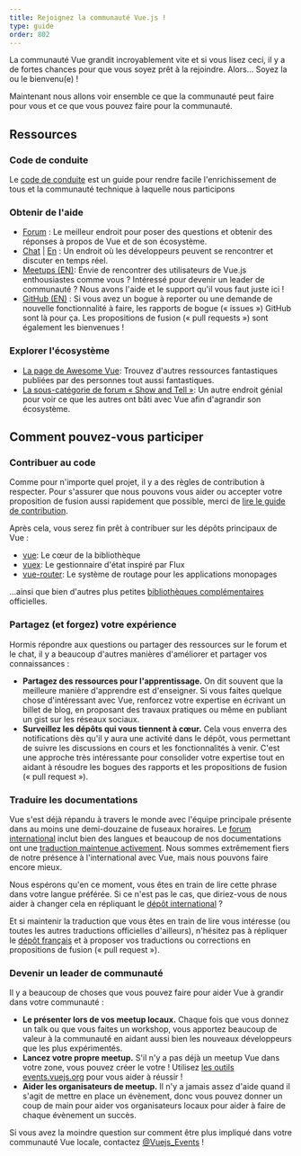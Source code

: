 ```yaml
---
title: Rejoignez la communauté Vue.js !
type: guide
order: 802
---
```


La communauté Vue grandit incroyablement vite et si vous lisez ceci, il y a de fortes chances pour que vous soyez prêt à la rejoindre. Alors... Soyez la ou le bienvenu(e) !

Maintenant nous allons voir ensemble ce que la communauté peut faire pour vous et ce que vous pouvez faire pour la communauté.

## Ressources

### Code de conduite

Le [code de conduite](/coc) est un guide pour rendre facile l'enrichissement de tous et la communauté technique à laquelle nous participons

### Obtenir de l'aide

- [Forum](https://forum.vuejs.org/french) : Le meilleur endroit pour poser des questions et obtenir des réponses à propos de Vue et de son écosystème.
- [Chat](https://discordapp.com/channels/325477692906536972/360669119948783616) | [En](https://chat.vuejs.org/) : Un endroit où les développeurs peuvent se rencontrer et discuter en temps réel.
- [Meetups (EN)](https://events.vuejs.org/meetups): Envie de rencontrer des utilisateurs de Vue.js enthousiastes comme vous ? Intéressé pour devenir un leader de communauté ? Nous avons l'aide et le support qu'il vous faut juste ici !
- [GitHub (EN)](https://github.com/vuejs) : Si vous avez un bogue à reporter ou une demande de nouvelle fonctionnalité à faire, les rapports de bogue (« issues ») GitHub sont là pour ça. Les propositions de fusion (« pull requests ») sont également les bienvenues !

### Explorer l'écosystème

- [La page de Awesome Vue](https://github.com/vuejs/awesome-vue): Trouvez d'autres ressources fantastiques publiées par des personnes tout aussi fantastiques.
- [La sous-catégorie de forum « Show and Tell »](https://forum.vuejs.org/c/show-and-tell): Un autre endroit génial pour voir ce que les autres ont bâti avec Vue afin d'agrandir son écosystème.

## Comment pouvez-vous participer

### Contribuer au code

Comme pour n'importe quel projet, il y a des règles de contribution à respecter. Pour s'assurer que nous pouvons vous aider ou accepter votre proposition de fusion aussi rapidement que possible, merci de [lire le guide de contribution](https://github.com/vuejs/vue/blob/dev/.github/CONTRIBUTING.md).

Après cela, vous serez fin prêt à contribuer sur les dépôts principaux de Vue :

- [vue](https://github.com/vuejs/vue): Le cœur de la bibliothèque
- [vuex](https://github.com/vuejs/vuex): Le gestionnaire d'état inspiré par Flux
- [vue-router](https://github.com/vuejs/vue-router): Le système de routage pour les applications monopages

...ainsi que bien d'autres plus petites [bibliothèques complémentaires](https://github.com/vuejs) officielles.

### Partagez (et forgez) votre expérience

Hormis répondre aux questions ou partager des ressources sur le forum et le chat, il y a beaucoup d'autres manières d'améliorer et partager vos connaissances :

- **Partagez des ressources pour l'apprentissage.** On dit souvent que la meilleure manière d'apprendre est d'enseigner. Si vous faites quelque chose d'intéressant avec Vue, renforcez votre expertise en écrivant un billet de blog, en proposant des travaux pratiques ou même en publiant un gist sur les réseaux sociaux.
- **Surveillez les dépôts qui vous tiennent à cœur.** Cela vous enverra des notifications dès qu'il y aura une activité dans le dépôt, vous permettant de suivre les discussions en cours et les fonctionnalités à venir. C'est une approche très intéressante pour consolider votre expertise tout en aidant à résoudre les bogues des rapports et les propositions de fusion (« pull request »).

### Traduire les documentations

Vue s'est déjà répandu à travers le monde avec l'équipe principale présente dans au moins une demi-douzaine de fuseaux horaires. Le [forum international](https://forum.vuejs.org/) inclut bien des langues et beaucoup de nos documentations ont une [traduction maintenue activement](https://github.com/vuejs?utf8=%E2%9C%93&q=vuejs.org). Nous sommes extrêmement fiers de notre présence à l'international avec Vue, mais nous pouvons faire encore mieux.

Nous espérons qu'en ce moment, vous êtes en train de lire cette phrase dans votre langue préférée. Si ce n'est pas le cas, que diriez-vous de nous aider à changer cela en répliquant le [dépôt international](https://github.com/vuejs/vuejs.org/) ?

Et si maintenir la traduction que vous êtes en train de lire vous intéresse (ou toutes les autres traductions officielles d'ailleurs), n'hésitez pas à répliquer le [dépôt français](https://github.com/vuejs/v2.vuejs.org/) et à proposer vos traductions ou corrections en propositions de fusion (« pull request »).

### Devenir un leader de communauté

Il y a beaucoup de choses que vous pouvez faire pour aider Vue à grandir dans votre communauté :

- **Le présenter lors de vos meetup locaux.** Chaque fois que vous donnez un talk ou que vous faites un workshop, vous apportez beaucoup de valeur à la communauté en aidant aussi bien les nouveaux développeurs que les plus expérimentés.
- **Lancez votre propre meetup.** S'il n'y a pas déjà un meetup Vue dans votre zone, vous pouvez créer le votre ! Utilisez [les outils events.vuejs.org](https://events.vuejs.org/resources/#getting-started) pour vous aider à réussir !
- **Aider les organisateurs de meetup.** Il n'y a jamais assez d'aide quand il s'agit de mettre en place un évènement, donc vous pouvez donner un coup de main pour aider vos organisateurs locaux pour aider à faire de chaque évènement un succès.

Si vous avez la moindre question sur comment être plus impliqué dans votre communauté Vue locale, contactez [@Vuejs_Events](https://www.twitter.com/vuejs_events) !
